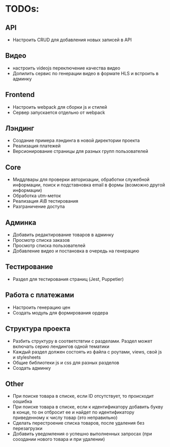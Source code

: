 # TODOs:

## API
- Настроить CRUD для добавления новых записей в API

## Видео
- настроить videojs переключение качества видео
- Допилить сервис по генерации видео в формате HLS и встроить в админку

## Frontend
- Настроить webpack для сборки js и стилей
- Сервер запускается отдельно от webpack

## Лэндинг
- Создание примера лэндинга в новой директории проекта
- Реализация платежей
- Версионирование страницы для разных групп пользователей

## Core
- Миддлвары для проверки авторизации, обработки служебной информации, поиск и подставновка email в формы (возможно другой информации)
- Обработка utm-меток
- Реализация A\B тестирования
- Разграничение доступа

## Админка
- Добавить редактирование товаров в админку
- Просмотр списка заказов
- Просмотр списка пользователей
- Добавление видео и постановка в очередь на генерацию

## Тестирование
- Раздел для тестирования страниц (Jest, Puppetier)

## Работа с платежами
- Настроить генерацию цен
- Создать модуль для формирования ордера

## Структура проекта
- Разбить структуру в соответствтии с разделами. Раздел может включать серию лендингов одной тематики
- Каждый раздел должен состоять из файла с роутами, views, свой js и stylesheets
- Общие библиотеки js и css для разных разделов
- Создать админку

## Other
- При поиске товара в списке, если ID отсутствует, то происходит оошибка
- При поиске товара в списке, если к идентификатору добавить букву в конце, то он отбросит ее и найдет по идентификатору приведенному к числу товар (это неправильно)
- Сделать перестроение списка товаров, после удаления без перезагрузки
- Добавить уведомления о успешно выполненных запросах (при сооздании нового товара и при удалении)